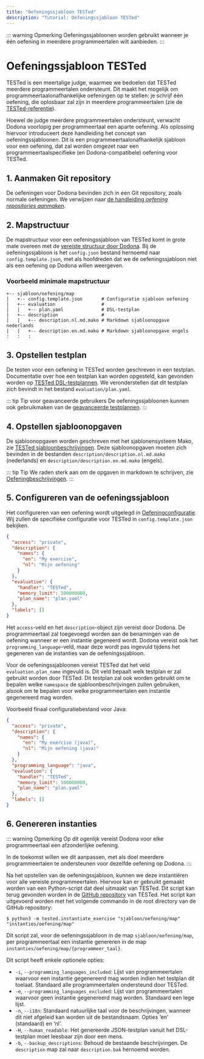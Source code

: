 ```yaml
---
title: "Oefeningssjabloon TESTed"
description: "Tutorial: Oefeningssjabloon TESTed"
---
```

::: warning Opmerking
Oefeningssjabloonen worden gebruikt wanneer je één oefening in meerdere programmeertalen wilt aanbieden.
:::

# Oefeningssjabloon TESTed
TESTed is een meertalige judge, waarmee we bedoelen dat TESTed meerdere programmeertalen ondersteunt.
Dit maakt het mogelijk om programmeertaalonafhankelijke oefeningen op te stellen: je schrijf één oefening,
die oplosbaar zal zijn in meerdere programmeertalen (zie de [TESTed-referentie](../../../references/tested-judge/)).

Hoewel de judge meerdere programmeertalen ondersteunt, verwacht Dodona voorlopig per programmeertaal een aparte oefening.
Als oplossing hiervoor introduceert deze handleiding het concept van oefeningssjabloonen.
Dit is een programmeertaalonafhankelijk sjabloon voor een oefening,
dat zal worden omgezet naar een programmeertaalspecifieke (en Dodona-compatibele) oefening voor TESTed.

## 1. Aanmaken Git repository
De oefeningen voor Dodona bevinden zich in een Git repository, zoals normale oefeningen.
We verwijzen naar [de handleiding _oefening repositories aanmaken_](../new-exercise-repo).

## 2. Mapstructuur
De mapstructuur voor een oefeningssjabloon van TESTed komt in grote mate overeen met de
[vereiste structuur door Dodona](../../../references/exercise-directory-structure).
Bij de oefeningssjabloon is het `config.json` bestand hernoemd naar `config.template.json`,
met als hoofdreden dat we de oefeningssjabloon niet als een oefening op Dodona willen weergeven.

### Voorbeeld minimale mapstructuur
```text
+-- sjabloon/oefening/map
|   +-- config.template.json       # Configuratie sjabloon oefening
|   +-- evaluation                 #
|   |   +-- plan.yaml              # DSL-testplan
|   +-- description                #
|   |   +-- description.nl.md.mako # Markdown sjabloonopgave nederlands
|   |   +-- description.en.md.mako # Markdown sjabloonopgave engels
:   :   :
```

## 3. Opstellen testplan
De testen voor een oefening in TESTed worden geschreven in een testplan.
Documentatie over hoe een testplan kan worden opgesteld,
kan gevonden worden op [TESTed DSL-testplannen](../../../references/tested-judge/dsl).
We veronderstellen dat dit testplan zich bevindt in het bestand `evaluation/plan.yaml`.

::: tip Tip voor geavanceerde gebruikers
De oefeningssjabloonen kunnen ook gebruikmaken van de
[geavanceerde testplannen](../../../references/tested-judge/json).
:::

## 4. Opstellen sjabloonopgaven
De sjabloonopgaven worden geschreven met het sjablonensysteem Mako,
zie [TESTed sjabloonbeschrijvingen](../../../references/tested-judge/template-description).
Deze sjabloonopgaven moeten zich bevinden in de bestanden `description/description.nl.md.mako` (nederlands) en
`description/description.en.md.mako` (engels).

::: tip Tip
We raden sterk aan om de opgaven in markdown te schrijven,
zie [Oefeningbeschrijvingen](../../../references/exercise-description).
:::

## 5. Configureren van de oefeningssjabloon
Het configureren van een oefening wordt uitgelegd in [Oefeningconfiguratie](../../../references/exercise-config).
Wij zullen de specifieke configuratie voor TESTed in `config.template.json` bekijken.

```json
{
  "access": "private",
  "description": {
    "names": {
      "en": "My exercise",
      "nl": "Mijn oefening"
    }
  },
  "evaluation": {
    "handler": "TESTed",
    "memory_limit": 500000000,
    "plan_name": "plan.yaml"
  },
  "labels": []
}
```

Het `access`-veld en het `description`-object zijn vereist door Dodona.
De programmeertaal zal toegevoegd worden aan de benamingen van de oefening wanneer er een instantie gegeneerd wordt.
Dodona vereist ook het `programming_language`-veld,
maar deze wordt pas ingevuld tijdens het gegeneren van de instanties van de oefeningssjabloon.

Voor de oefeningssjabloonen vereist TESTed dat het veld `evaluation.plan_name` ingevuld is.
Dit veld bepaalt welk testplan er zal gebruikt worden door TESTed.
Dit testplan zal ook worden gebruikt om te bepalen welke `namespace` de sjabloonbeschrijvingen zullen gebruiken,
alsook om te bepalen voor welke programmeertalen een instantie gegenereerd mag worden.


Voorbeeld finaal configuratiebestand voor Java:

```json
{
  "access": "private",
  "description": {
    "names": {
      "en": "My exercise (java)",
      "nl": "Mijn oefening (java)"
    }
  },
  "programming_language": "java",
  "evaluation": {
    "handler": "TESTed",
    "memory_limit": 500000000,
    "plan_name": "plan.yaml"
  },
  "labels": []
}
```


## 6. Genereren instanties
::: warning Opmerking
Op dit ogenlijk vereist Dodona voor elke programmeertaal een afzonderlijke oefening.

In de toekomst willen we dit aanpassen,
met als doel meerdere programmeertalen te ondersteunen voor dezelfde oefening op Dodona.
:::

Na het opstellen van de oefeningssjabloon, kunnen we deze instantiëren voor alle vereiste programmeertalen.
Hiervoor kan er gebruikt gemaakt worden van een Python-script dat deel uitmaakt van TESTed.
Dit script kan terug gevonden worden in de
[GitHub repository](https://github.com/dodona-edu/universal-judge) van TESTed.
Het script kan uitgevoerd worden met het volgende commando in de root directory van de GitHub repository:
```shell
$ python3 -m tested.instantiate_exercise "sjabloon/oefening/map" "instanties/oefening/map"
```

Dit script zal, voor de oefeningssjabloon in de map `sjabloon/oefening/map`,
per programmeertaal een instantie genereren in de map `instanties/oefening/map/{programmeer_taal}`.

Dit script heeft enkele optionele opties:
- `-i`, `--programming_languages_included`:
  Lijst van programmeertalen waarvoor een instantie gegenereerd mag worden indien het testplan dit toelaat.
  Standaard alle programmeertalen ondersteund door TESTed.
- `-e`, `--programming_languages_excluded`:
  Lijst van programmeertalen waarvoor geen instantie gegenereerd mag worden.
  Standaard een lege lijst.
- `-n`, `--i18n`:
  Standaard natuurlijke taal voor de beschrijvingen, wanneer dit niet afgeleid kan worden uit de bestandsnaam.
  Opties ‘en’ (standaard) en ‘nl’.
- `-H`, `--human_readable`:
  Het genereerde JSON-testplan vanuit het DSL-testplan moet leesbaar zijn door een mens.
- `-b`, `--backup_descriptions`: Behoud de bestaande beschrijvingen.
  De `description` map zal naar `description.bak` hernoemd worden.
